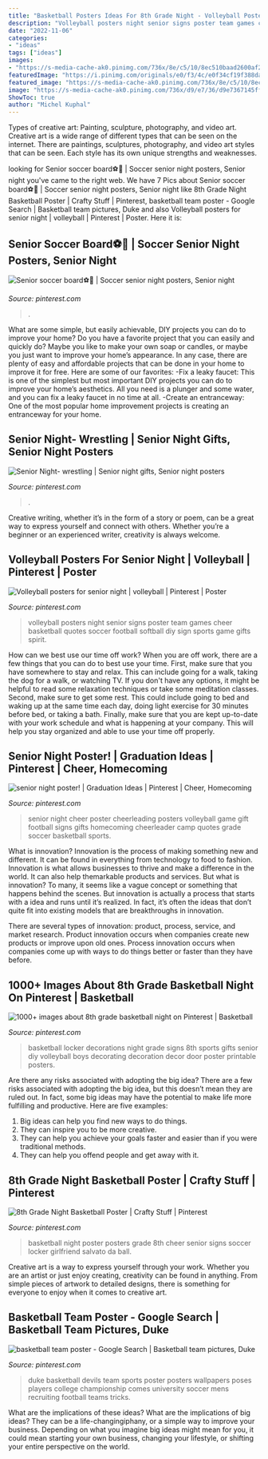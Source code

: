 ```yaml
---
title: "Basketball Posters Ideas For 8th Grade Night - Volleyball Posters Night Senior Signs Poster Team Games Cheer Basketball Quotes Soccer Football Softball Diy Sign Sports Game Gifts Spirit"
description: "Volleyball posters night senior signs poster team games cheer basketball quotes soccer football softball diy sign sports game gifts spirit"
date: "2022-11-06"
categories:
- "ideas"
tags: ["ideas"]
images:
- "https://s-media-cache-ak0.pinimg.com/736x/8e/c5/10/8ec510baad2600af224c915667e8ffc5.jpg"
featuredImage: "https://i.pinimg.com/originals/e0/f3/4c/e0f34cf19f388da988e046f8533bf054.jpg"
featured_image: "https://s-media-cache-ak0.pinimg.com/736x/8e/c5/10/8ec510baad2600af224c915667e8ffc5.jpg"
image: "https://s-media-cache-ak0.pinimg.com/736x/d9/e7/36/d9e7367145ffb67167706d53d2adca6b.jpg"
ShowToc: true
author: "Michel Kuphal"
---
```



Types of creative art: Painting, sculpture, photography, and video art.
Creative art is a wide range of different types that can be seen on the internet. There are paintings, sculptures, photography, and video art styles that can be seen. Each style has its own unique strengths and weaknesses.

	

		
looking for Senior soccer board⚽️🖤 | Soccer senior night posters, Senior night you've came to the right web. We have 7 Pics about Senior soccer board⚽️🖤 | Soccer senior night posters, Senior night like 8th Grade Night Basketball Poster | Crafty Stuff | Pinterest, basketball team poster - Google Search | Basketball team pictures, Duke and also Volleyball posters for senior night | volleyball | Pinterest | Poster. Here it is:
		
    
## Senior Soccer Board⚽️🖤 | Soccer Senior Night Posters, Senior Night

<img loading=lazy src="https://i.pinimg.com/originals/c1/1a/3c/c11a3cc6dcd1fc3513aaf785580166da.jpg" onerror="this.onerror=null;this.src='https://tse1.mm.bing.net/th?id=OIP.BpNbUtTgCwyYHItI5unAKgHaJ4&amp;pid=15.1';" alt="Senior soccer board⚽️🖤 | Soccer senior night posters, Senior night">

_Source: pinterest.com_

>. 

	

What are some simple, but easily achievable, DIY projects you can do to improve your home?
Do you have a favorite project that you can easily and quickly do? Maybe you like to make your own soap or candles, or maybe you just want to improve your home’s appearance. In any case, there are plenty of easy and affordable projects that can be done in your home to improve it for free. Here are some of our favorites: 
-Fix a leaky faucet: This is one of the simplest but most important DIY projects you can do to improve your home’s aesthetics. All you need is a plunger and some water, and you can fix a leaky faucet in no time at all. 
-Create an entranceway: One of the most popular home improvement projects is creating an entranceway for your home.

    
## Senior Night- Wrestling | Senior Night Gifts, Senior Night Posters

<img loading=lazy src="https://i.pinimg.com/originals/e0/f3/4c/e0f34cf19f388da988e046f8533bf054.jpg" onerror="this.onerror=null;this.src='https://tse4.mm.bing.net/th?id=OIP.E7K3nwsQke1vuM7i0uAoHwHaNK&amp;pid=15.1';" alt="Senior Night- wrestling | Senior night gifts, Senior night posters">

_Source: pinterest.com_

>. 

	

Creative writing, whether it’s in the form of a story or poem, can be a great way to express yourself and connect with others. Whether you’re a beginner or an experienced writer, creativity is always welcome.

    
## Volleyball Posters For Senior Night | Volleyball | Pinterest | Poster

<img loading=lazy src="https://s-media-cache-ak0.pinimg.com/736x/d9/e7/36/d9e7367145ffb67167706d53d2adca6b.jpg" onerror="this.onerror=null;this.src='https://tse4.mm.bing.net/th?id=OIP.GHvSH2UB2oXQyD7foVIZBQHaJ7&amp;pid=15.1';" alt="Volleyball posters for senior night | volleyball | Pinterest | Poster">

_Source: pinterest.com_

>volleyball posters night senior signs poster team games cheer basketball quotes soccer football softball diy sign sports game gifts spirit. 

	

How can we best use our time off work?
When you are off work, there are a few things that you can do to best use your time. First, make sure that you have somewhere to stay and relax. This can include going for a walk, taking the dog for a walk, or watching TV. If you don't have any options, it might be helpful to read some relaxation techniques or take some meditation classes. Second, make sure to get some rest. This could include going to bed and waking up at the same time each day, doing light exercise for 30 minutes before bed, or taking a bath. Finally, make sure that you are kept up-to-date with your work schedule and what is happening at your company. This will help you stay organized and able to use your time off properly.

    
## Senior Night Poster! | Graduation Ideas | Pinterest | Cheer, Homecoming

<img loading=lazy src="https://s-media-cache-ak0.pinimg.com/736x/61/2d/b3/612db3c1cdfbbdeb81bfedcea1b356e9.jpg" onerror="this.onerror=null;this.src='https://tse3.mm.bing.net/th?id=OIP.70UdIZI8lfC56u2uB_ctHQHaJ3&amp;pid=15.1';" alt="senior night poster! | Graduation Ideas | Pinterest | Cheer, Homecoming">

_Source: pinterest.com_

>senior night cheer poster cheerleading posters volleyball game gift football signs gifts homecoming cheerleader camp quotes grade soccer basketball sports. 

	

What is innovation?
Innovation is the process of making something new and different. It can be found in everything from technology to food to fashion. Innovation is what allows businesses to thrive and make a difference in the world. It can also help themarkable products and services.
But what is innovation? To many, it seems like a vague concept or something that happens behind the scenes. But innovation is actually a process that starts with a idea and runs until it’s realized. In fact, it’s often the ideas that don’t quite fit into existing models that are breakthroughs in innovation.

There are several types of innovation: product, process, service, and market research. Product innovation occurs when companies create new products or improve upon old ones. Process innovation occurs when companies come up with ways to do things better or faster than they have before.

    
## 1000+ Images About 8th Grade Basketball Night On Pinterest | Basketball

<img loading=lazy src="https://s-media-cache-ak0.pinimg.com/736x/8e/c5/10/8ec510baad2600af224c915667e8ffc5.jpg" onerror="this.onerror=null;this.src='https://tse4.mm.bing.net/th?id=OIP.4TYMjLWFT4j_-7TOm-yIEAHaJ3&amp;pid=15.1';" alt="1000+ images about 8th grade basketball night on Pinterest | Basketball">

_Source: pinterest.com_

>basketball locker decorations night grade signs 8th sports gifts senior diy volleyball boys decorating decoration decor door poster printable posters. 

	

Are there any risks associated with adopting the big idea?
There are a few risks associated with adopting the big idea, but this doesn’t mean they are ruled out. In fact, some big ideas may have the potential to make life more fulfilling and productive. Here are five examples: 
1. Big ideas can help you find new ways to do things.
2. They can inspire you to be more creative.
3. They can help you achieve your goals faster and easier than if you were traditional methods.
4. They can help you offend people and get away with it.

    
## 8th Grade Night Basketball Poster | Crafty Stuff | Pinterest

<img loading=lazy src="https://s-media-cache-ak0.pinimg.com/originals/a1/83/2e/a1832ecd071b587ad1e1bf8bc03f4d46.jpg" onerror="this.onerror=null;this.src='https://tse2.mm.bing.net/th?id=OIP.t2KPb_D84QF3F2YAbJIGagHaGn&amp;pid=15.1';" alt="8th Grade Night Basketball Poster | Crafty Stuff | Pinterest">

_Source: pinterest.com_

>basketball night poster posters grade 8th cheer senior signs soccer locker girlfriend salvato da ball. 

	

Creative art is a way to express yourself through your work. Whether you are an artist or just enjoy creating, creativity can be found in anything. From simple pieces of artwork to detailed designs, there is something for everyone to enjoy when it comes to creative art.

    
## Basketball Team Poster - Google Search | Basketball Team Pictures, Duke

<img loading=lazy src="https://i.pinimg.com/originals/b0/4c/63/b04c6307355d4566957031457334da1c.jpg" onerror="this.onerror=null;this.src='https://tse2.mm.bing.net/th?id=OIP.ys8kag1VOy1yy0IIc5KJuAHaLH&amp;pid=15.1';" alt="basketball team poster - Google Search | Basketball team pictures, Duke">

_Source: pinterest.com_

>duke basketball devils team sports poster posters wallpapers poses players college championship comes university soccer mens recruiting football teams tricks. 

	

What are the implications of these ideas?
What are the implications of big ideas? They can be a life-changingiphany, or a simple way to improve your business. Depending on what you imagine big ideas might mean for you, it could mean starting your own business, changing your lifestyle, or shifting your entire perspective on the world.


